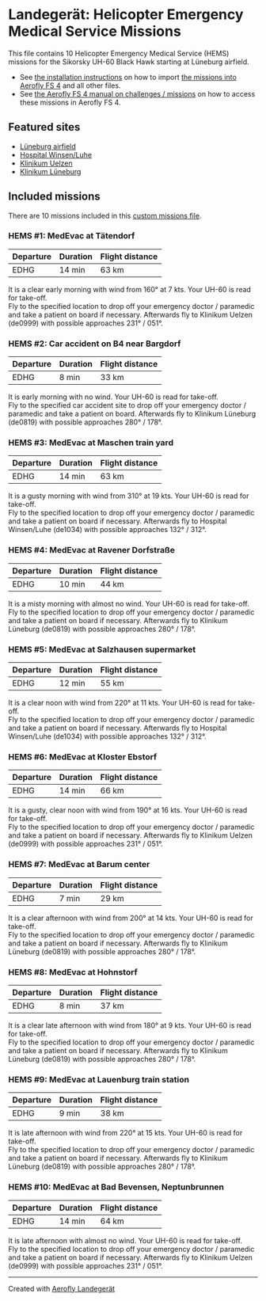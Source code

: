 # Landegerät: Helicopter Emergency Medical Service Missions

This file contains 10 Helicopter Emergency Medical Service (HEMS) missions for the Sikorsky UH-60 Black Hawk starting at Lüneburg airfield.

- See [the installation instructions](https://fboes.github.io/aerofly-missions/docs/generic-installation.html) on how to import [the missions into Aerofly FS 4](missions/custom_missions_user.tmc) and all other files.
- See [the Aerofly FS 4 manual on challenges / missions](https://www.aerofly.com/tutorials/missions/) on how to access these missions in Aerofly FS 4.

## Featured sites

- [Lüneburg airfield](https://aip.dfs.de/BasicVFR/2024NOV14/pages/E0E85B4C1707CBD69A599402F931EF2B.html)
- [Hospital Winsen/Luhe](https://aip.dfs.de/BasicVFR/2024NOV14/pages/96CBC2C4BD976E059BA38B44DC6608E0.html)
- [Klinikum Uelzen](https://aip.dfs.de/BasicVFR/2024NOV14/pages/B9542FE4F8FF7580CADA1873E385C223.html)
- [Klinikum Lüneburg](https://aip.dfs.de/BasicVFR/2024NOV14/pages/40ff7f1f0a9d83ba77a680996b897ed3.html)

## Included missions

There are 10 missions included in this [custom missions file](missions/custom_missions_user.tmc).

### HEMS #1: MedEvac at Tätendorf

| Departure | Duration | Flight distance |
| --------- | -------- | --------------- |
| EDHG      | 14 min   | 63 km           |

It is a clear early morning with wind from 160° at 7 kts. Your UH-60 is read for take-off.  
Fly to the specified location to drop off your emergency doctor / paramedic and take a patient on board if necessary. Afterwards fly to Klinikum Uelzen (de0999) with possible approaches 231° / 051°.

### HEMS #2: Car accident on B4 near Bargdorf

| Departure | Duration | Flight distance |
| --------- | -------- | --------------- |
| EDHG      | 8 min    | 33 km           |

It is early morning with no wind. Your UH-60 is read for take-off.  
Fly to the specified car accident site to drop off your emergency doctor / paramedic and take a patient on board. Afterwards fly to Klinikum Lüneburg (de0819) with possible approaches 280° / 178°.

### HEMS #3: MedEvac at Maschen train yard

| Departure | Duration | Flight distance |
| --------- | -------- | --------------- |
| EDHG      | 14 min   | 63 km           |

It is a gusty morning with wind from 310° at 19 kts. Your UH-60 is read for take-off.  
Fly to the specified location to drop off your emergency doctor / paramedic and take a patient on board if necessary. Afterwards fly to Hospital Winsen/Luhe (de1034) with possible approaches 132° / 312°.

### HEMS #4: MedEvac at Ravener Dorfstraße

| Departure | Duration | Flight distance |
| --------- | -------- | --------------- |
| EDHG      | 10 min   | 44 km           |

It is a misty morning with almost no wind. Your UH-60 is read for take-off.  
Fly to the specified location to drop off your emergency doctor / paramedic and take a patient on board if necessary. Afterwards fly to Klinikum Lüneburg (de0819) with possible approaches 280° / 178°.

### HEMS #5: MedEvac at Salzhausen supermarket

| Departure | Duration | Flight distance |
| --------- | -------- | --------------- |
| EDHG      | 12 min   | 55 km           |

It is a clear noon with wind from 220° at 11 kts. Your UH-60 is read for take-off.  
Fly to the specified location to drop off your emergency doctor / paramedic and take a patient on board if necessary. Afterwards fly to Hospital Winsen/Luhe (de1034) with possible approaches 132° / 312°.

### HEMS #6: MedEvac at Kloster Ebstorf

| Departure | Duration | Flight distance |
| --------- | -------- | --------------- |
| EDHG      | 14 min   | 66 km           |

It is a gusty, clear noon with wind from 190° at 16 kts. Your UH-60 is read for take-off.  
Fly to the specified location to drop off your emergency doctor / paramedic and take a patient on board if necessary. Afterwards fly to Klinikum Uelzen (de0999) with possible approaches 231° / 051°.

### HEMS #7: MedEvac at Barum center

| Departure | Duration | Flight distance |
| --------- | -------- | --------------- |
| EDHG      | 7 min    | 29 km           |

It is a clear afternoon with wind from 200° at 14 kts. Your UH-60 is read for take-off.  
Fly to the specified location to drop off your emergency doctor / paramedic and take a patient on board if necessary. Afterwards fly to Klinikum Lüneburg (de0819) with possible approaches 280° / 178°.

### HEMS #8: MedEvac at Hohnstorf

| Departure | Duration | Flight distance |
| --------- | -------- | --------------- |
| EDHG      | 8 min    | 37 km           |

It is a clear late afternoon with wind from 180° at 9 kts. Your UH-60 is read for take-off.  
Fly to the specified location to drop off your emergency doctor / paramedic and take a patient on board if necessary. Afterwards fly to Klinikum Lüneburg (de0819) with possible approaches 280° / 178°.

### HEMS #9: MedEvac at Lauenburg train station

| Departure | Duration | Flight distance |
| --------- | -------- | --------------- |
| EDHG      | 9 min    | 38 km           |

It is late afternoon with wind from 220° at 15 kts. Your UH-60 is read for take-off.  
Fly to the specified location to drop off your emergency doctor / paramedic and take a patient on board if necessary. Afterwards fly to Klinikum Lüneburg (de0819) with possible approaches 280° / 178°.

### HEMS #10: MedEvac at Bad Bevensen, Neptunbrunnen

| Departure | Duration | Flight distance |
| --------- | -------- | --------------- |
| EDHG      | 14 min   | 64 km           |

It is late afternoon with almost no wind. Your UH-60 is read for take-off.  
Fly to the specified location to drop off your emergency doctor / paramedic and take a patient on board if necessary. Afterwards fly to Klinikum Uelzen (de0999) with possible approaches 231° / 051°.

---

Created with [Aerofly Landegerät](https://github.com/fboes/aerofly-patterns)
